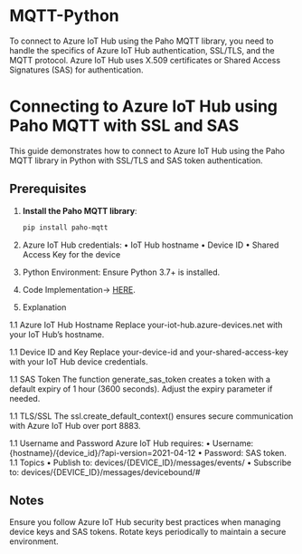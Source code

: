 # MQTT-Python
To connect to Azure IoT Hub using the Paho MQTT library, you need to handle the specifics of Azure IoT Hub authentication, SSL/TLS, and the MQTT protocol. Azure IoT Hub uses X.509 certificates or Shared Access Signatures (SAS) for authentication. 


# Connecting to Azure IoT Hub using Paho MQTT with SSL and SAS

This guide demonstrates how to connect to Azure IoT Hub using the Paho MQTT library in Python with SSL/TLS and SAS token authentication.

## Prerequisites

1. **Install the Paho MQTT library**:
   ```bash
   pip install paho-mqtt

1. Azure IoT Hub credentials:
	•	IoT Hub hostname
	•	Device ID
	•	Shared Access Key for the device
1.	Python Environment:
  Ensure Python 3.7+ is installed.

1. Code Implementation-> [HERE](https://github.com/CamiloCamachoV/MQTT-Python/blob/main/mqtt_client.py).

1. Explanation

  1.1 Azure IoT Hub Hostname
    Replace your-iot-hub.azure-devices.net with your IoT Hub’s hostname.

  1.1 Device ID and Key
    Replace your-device-id and your-shared-access-key with your IoT Hub device credentials.

  1.1 SAS Token
    The function generate_sas_token creates a token with a default expiry of 1 hour (3600 seconds). Adjust the expiry parameter if needed.

  1.1 TLS/SSL
    The ssl.create_default_context() ensures secure communication with Azure IoT Hub over port 8883.

1.1 Username and Password
  Azure IoT Hub requires:
	  •	Username: {hostname}/{device_id}/?api-version=2021-04-12
	  •	Password: SAS token.
1.1 Topics
	•	Publish to: devices/{DEVICE_ID}/messages/events/
	•	Subscribe to: devices/{DEVICE_ID}/messages/devicebound/#

 ## Notes
 Ensure you follow Azure IoT Hub security best practices when managing device keys and SAS tokens. Rotate keys periodically to maintain a secure environment.
 
